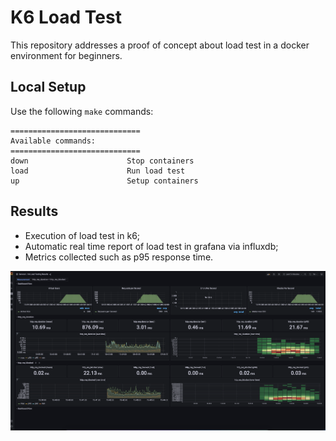 # K6 Load Test
This repository addresses a proof of concept about load test in a docker environment for beginners.

## Local Setup
Use the following `make` commands:
```
=============================
Available commands:
=============================
down                      Stop containers
load                      Run load test
up                        Setup containers
```

## Results
- Execution of load test in k6;
- Automatic real time report of load test in grafana via influxdb;
- Metrics collected such as p95 response time.

<img src="./docs/screenshot-grafana-dashboard.png"/>
